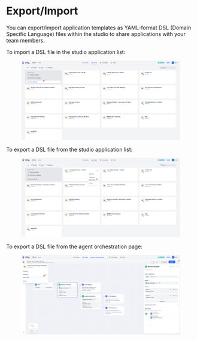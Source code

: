 # Export/Import

You can export/import application templates as YAML-format DSL (Domain Specific Language) files within the studio to share applications with your team members.

To import a DSL file in the studio application list:

<figure><img src="/en/.gitbook/assets/guides/agent/export-import/output (5) (2).png" alt=""><figcaption></figcaption></figure>

To export a DSL file from the studio application list:

<figure><img src="/en/.gitbook/assets/guides/agent/export-import/output (6) (1).png" alt=""><figcaption></figcaption></figure>

To export a DSL file from the agent orchestration page:

<figure><img src="/en/.gitbook/assets/guides/agent/export-import/output (7) (1).png" alt=""><figcaption></figcaption></figure>
